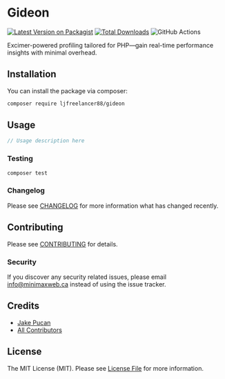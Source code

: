 # Gideon

[![Latest Version on Packagist](https://img.shields.io/packagist/v/ljfreelancer88/gideon.svg?style=flat-square)](https://packagist.org/packages/ljfreelancer88/gideon)
[![Total Downloads](https://img.shields.io/packagist/dt/ljfreelancer88/gideon.svg?style=flat-square)](https://packagist.org/packages/ljfreelancer88/gideon)
![GitHub Actions](https://github.com/ljfreelancer88/gideon/actions/workflows/main.yml/badge.svg)

Excimer-powered profiling tailored for PHP—gain real-time performance insights with minimal overhead.

## Installation

You can install the package via composer:

```bash
composer require ljfreelancer88/gideon
```

## Usage

```php
// Usage description here
```

### Testing

```bash
composer test
```

### Changelog

Please see [CHANGELOG](CHANGELOG.md) for more information what has changed recently.

## Contributing

Please see [CONTRIBUTING](CONTRIBUTING.md) for details.

### Security

If you discover any security related issues, please email info@minimaxweb.ca instead of using the issue tracker.

## Credits

-   [Jake Pucan](https://github.com/ljfreelancer88)
-   [All Contributors](../../contributors)

## License

The MIT License (MIT). Please see [License File](LICENSE.md) for more information.
